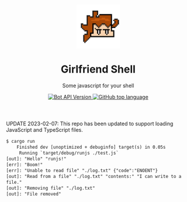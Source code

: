 <header>

<div align="center">
<img src=".github/assets/logo.png" alt="logo" height="120" align="center">
<h1 align="center">Girlfriend Shell</h1>

<p>Some javascript for your shell</p>

<a href="https://crates.io/crates/deno_ast">
	<img src="https://img.shields.io/badge/Deno%20AST-v0.22.0-f36caf.svg?style=flat-square" alt="Bot API Version" />
</a>
<a href="https://github.com/phoenixifier/girlfriend">
	<img src="https://img.shields.io/github/languages/top/phoenixifier/girlfriend?style=flat-square&logo=github" alt="GitHub top language" />
</a>
</div>

</header>

UPDATE 2023-02-07: This repo has been updated to support loading JavaScript and
TypeScript files.

```shellsession
$ cargo run
    Finished dev [unoptimized + debuginfo] target(s) in 0.05s
     Running `target/debug/runjs ./test.js`
[out]: "Hello" "runjs!"
[err]: "Boom!"
[err]: "Unable to read file" "./log.txt" {"code":"ENOENT"}
[out]: "Read from a file" "./log.txt" "contents:" "I can write to a file."
[out]: "Removing file" "./log.txt"
[out]: "File removed"
```
